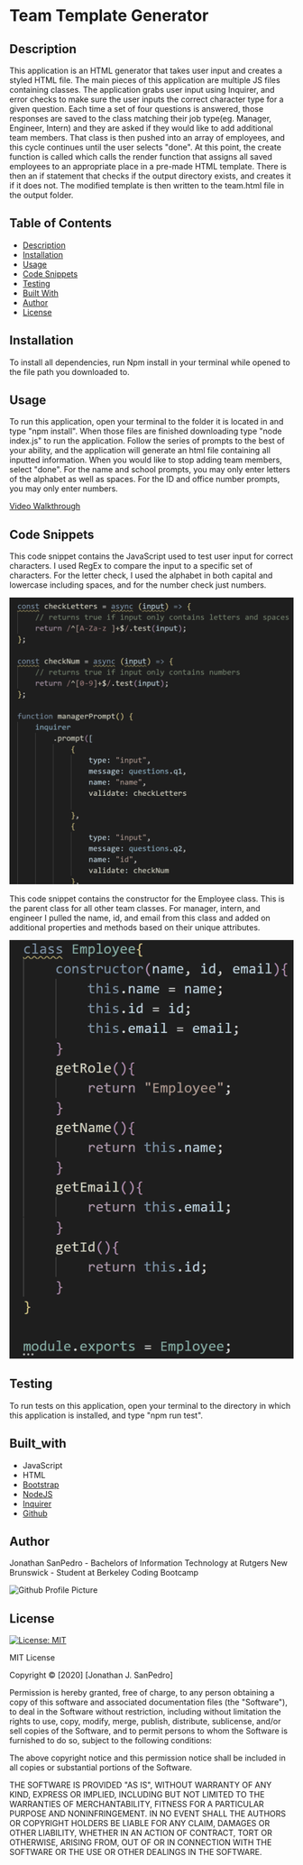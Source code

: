 # Team Template Generator

## Description
This application is an HTML generator that takes user input and creates a styled HTML file. The main pieces of this application are multiple JS files containing classes. The application grabs user input using Inquirer, and error checks to make sure the user inputs the correct character type for a given question.  Each time a set of four questions is answered, those responses are saved to the class matching their job type(eg. Manager, Engineer, Intern) and they are asked if they would like to add additional team members. That class is then pushed into an array of employees, and this cycle continues until the user selects "done". At this point, the create function is called which calls the render function that assigns all saved employees to an appropriate place in a pre-made HTML template. There is then an if statement that checks if the output directory exists, and creates it if it does not. The modified template is then written to the team.html file in the output folder. 
  
## Table of Contents
* [Description](#description)
* [Installation](#installation)
* [Usage](#usage)
* [Code Snippets](#code_snippets)
* [Testing](#testing)
* [Built With](#built_with)
* [Author](#author)
* [License](#license)


## Installation
To install all dependencies, run Npm install in your terminal while opened to the file path you downloaded to. 

## Usage
To run this application, open your terminal to the folder it is located in and type "npm install". When those files are finished downloading type "node index.js" to run the application. Follow the series of prompts to the best of your ability, and the application will generate an html file containing all inputted information. When you would like to stop adding team members, select "done". For the name and school prompts, you may only enter letters of the alphabet as well as spaces. For the ID and office number prompts, you may only enter numbers. 

[Video Walkthrough](https://drive.google.com/file/d/1g34jK60nmXiR4M5VT_EARLdB1SVrTA7u/view)

## Code Snippets
This code snippet contains the JavaScript used to test user input for correct characters. I used RegEx to compare the input to a specific set of characters. For the letter check, I used the alphabet in both capital and lowercase including spaces, and for the number check just numbers. 

![Validate characters](./assets/validator.png)

This code snippet contains the constructor for the Employee class. This is the parent class for all other team classes. For manager, intern, and engineer I pulled the name, id, and email from this class and added on additional properties and methods based on their unique attributes. 

![Employee Constructor](./assets/employee.png)

## Testing
To run tests on this application, open your terminal to the directory in which this application is installed, and type "npm run test". 

## Built_with
* JavaScript
* HTML
* [Bootstrap](https://getbootstrap.com/)
* [NodeJS](https://nodejs.org/en/)
* [Inquirer](https://www.npmjs.com/package/inquirer)
* [Github](https://github.com/)
  
## Author
Jonathan SanPedro - Bachelors of Information Technology at Rutgers New Brunswick - Student at Berkeley Coding Bootcamp
  
![Github Profile Picture](https://github.com/jsp117.png?size=150)

## License
[![License: MIT](https://img.shields.io/badge/License-MIT-yellow.svg)](https://opensource.org/licenses/MIT)

MIT License

Copyright &copy; [2020] [Jonathan J. SanPedro]

Permission is hereby granted, free of charge, to any person obtaining a copy
of this software and associated documentation files (the "Software"), to deal
in the Software without restriction, including without limitation the rights
to use, copy, modify, merge, publish, distribute, sublicense, and/or sell
copies of the Software, and to permit persons to whom the Software is
furnished to do so, subject to the following conditions:

The above copyright notice and this permission notice shall be included in all
copies or substantial portions of the Software.

THE SOFTWARE IS PROVIDED "AS IS", WITHOUT WARRANTY OF ANY KIND, EXPRESS OR
IMPLIED, INCLUDING BUT NOT LIMITED TO THE WARRANTIES OF MERCHANTABILITY,
FITNESS FOR A PARTICULAR PURPOSE AND NONINFRINGEMENT. IN NO EVENT SHALL THE
AUTHORS OR COPYRIGHT HOLDERS BE LIABLE FOR ANY CLAIM, DAMAGES OR OTHER
LIABILITY, WHETHER IN AN ACTION OF CONTRACT, TORT OR OTHERWISE, ARISING FROM,
OUT OF OR IN CONNECTION WITH THE SOFTWARE OR THE USE OR OTHER DEALINGS IN THE
SOFTWARE.